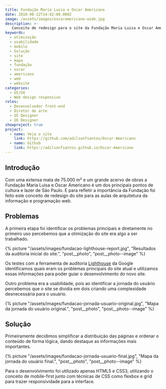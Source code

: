 ```yaml
---
title: Fundação Maria Luisa e Oscar Americano
date: 2018-08-22T14:42:00.000Z
image: /assets/images/oscaramericano-wide.jpg
description: >-
   Conceito de redesign para o site da Fundação Maria Luisa e Oscar Americano.
keywords:
  - otimização
  - usabilidade
  - mobile
  - Solução
  - site
  - mapa
  - fundação
  - oscar
  - americano
  - web
  - website
categories:
  - UI/UX
  - Web design responsivo
roles:
  - Desenvolvedor front-end
  - Diretor de arte
  - UI Designer
  - UX Designer
showproject: true
project:
  - name: Veja o site
    link: https://github.com/adilsonfsantos/Oscar-Americano
  - name: Github
    link: https://adilsonfsantos.github.io/Oscar-Americano
---
```

## Introdução

Com uma extensa mata de 75.000 m² e um grande acervo de obras a Fundação Maria
Luisa e Oscar Americano é um dos principais pontos de cultura e lazer de São
Paulo. E para refletir a importância da Fundação foi feito este conceito de
redesign do site para as aulas de arquitetura da informação e programação web.

## Problemas

A primeira etapa foi identificar os problemas principais e diretamente no primeiro uso percebemos que a otimização do site era algo a ser trabalhado.

{% picture "/assets/images/fundacao-lighthouse-report.jpg", "Resultados da auditoria inicial do site.", "post__photo", "post__photo--image" %}

Os testes com a ferramenta de auditoria [Lighthouse](https://developers.google.com/web/tools/lighthouse/?hl=pt-br) da Google identificamos quais eram os problemas principais do site atual e utilizamos essas informações para poder guiar o desenvolvimento do novo site.

Outro problema era a usabilidade, pois ao identificar a jornada do usuário percebemos que o site se dividia em dois criando uma complexidade desnecessária para o usuário.

{% picture "/assets/images/fundacao-jornada-usuario-original.jpg", "Mapa da jornada do usuário original.", "post__photo", "post__photo--image" %}

## Solução

Primeiramente decidimos simplificar a distribuição das páginas e ordenar o conteúdo de forma lógica, dando destaque as informações mais importantes.

{% picture "/assets/images/fundacao-jornada-usuario-final.jpg", "Mapa da jornada do usuário final.", "post__photo", "post__photo--image" %}

Para o desenvolvimento foi utilizado apenas HTML5 e CSS3, utilizando o conceito de mobile-first junto com técnicas de CSS como flexbox e grid para trazer responsividade para a interface.
